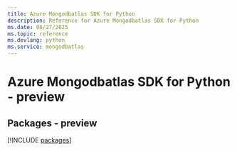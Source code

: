 ```yaml
---
title: Azure Mongodbatlas SDK for Python
description: Reference for Azure Mongodbatlas SDK for Python
ms.date: 08/27/2025
ms.topic: reference
ms.devlang: python
ms.service: mongodbatlas
---
```

# Azure Mongodbatlas SDK for Python - preview
## Packages - preview
[!INCLUDE [packages](mongodbatlas-index.md)]